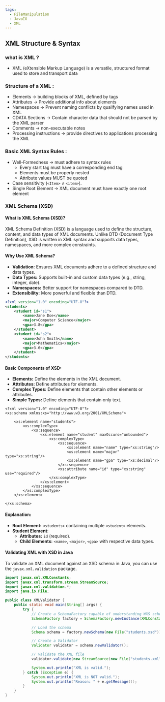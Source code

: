 ```yaml
---
tags:
  - FileManipulation
  - JavaIO
  - XML
---
```


## XML Structure & Syntax
### what is XML ? 
 * XML (eXtensible Markup Language) is a versatile, structured format used to store and transport data
### Structure of a XML :
* Elements -> building blocks of XML, defined by tags
* Attributes -> Provide additional info about elements
* Namespaces -> Prevent naming conflicts by qualifying names used in XML
* CDATA Sections -> Contain character data that should not be parsed by the XML parser
* Comments -> non-executable notes
* Processing instructions -> provide directives to applications processing the XML

### Basic XML Syntax Rules :

* Well-Formedness -> must adhere to syntax rules
	* Every start tag must have a corresponding end tag
	* Elements must be properly nested
	* Attribute values MUST be quoted
* Case sensitivity (`<Item>` ≠ `<item>`).
* Single Root Element -> XML document must have exactly one root element

### XML Schema (XSD)

#### **What is XML Schema (XSD)?**

XML Schema Definition (XSD) is a language used to define the structure, content, and data types of XML documents. Unlike DTD (Document Type Definition), XSD is written in XML syntax and supports data types, namespaces, and more complex constraints.

#### **Why Use XML Schema?**

- **Validation:** Ensures XML documents adhere to a defined structure and data types.
- **Data Types:** Supports built-in and custom data types (e.g., string, integer, date).
- **Namespaces:** Better support for namespaces compared to DTD.
- **Extensibility:** More powerful and flexible than DTD.
```XML
<?xml version="1.0" encoding="UTF-8"?>
<students>
    <student id="s1">
        <name>Jane Doe</name>
        <major>Computer Science</major>
        <gpa>3.8</gpa>
    </student>
    <student id="s2">
        <name>John Smith</name>
        <major>Mathematics</major>
        <gpa>3.6</gpa>
    </student>
</students>

```
#### **Basic Components of XSD:**

- **Elements:** Define the elements in the XML document.
- **Attributes:** Define attributes for elements.
- **Complex Types:** Define elements that contain other elements or attributes.
- **Simple Types:** Define elements that contain only text.
```XSD
<?xml version="1.0" encoding="UTF-8"?>
<xs:schema xmlns:xs="http://www.w3.org/2001/XMLSchema">

    <xs:element name="students">
        <xs:complexType>
            <xs:sequence>
                <xs:element name="student" maxOccurs="unbounded">
                    <xs:complexType>
                        <xs:sequence>
                            <xs:element name="name" type="xs:string"/>
                            <xs:element name="major" type="xs:string"/>
                            <xs:element name="gpa" type="xs:decimal"/>
                        </xs:sequence>
                        <xs:attribute name="id" type="xs:string" use="required"/>
                    </xs:complexType>
                </xs:element>
            </xs:sequence>
        </xs:complexType>
    </xs:element>

</xs:schema>

```
#### **Explanation:**

- **Root Element:** `<students>` containing multiple `<student>` elements.
- **Student Element:**
    - **Attributes:** `id` (required).
    - **Child Elements:** `<name>`, `<major>`, `<gpa>` with respective data types.

#### **Validating XML with XSD in Java**

To validate an XML document against an XSD schema in Java, you can use the `javax.xml.validation` package.
```Java
import javax.xml.XMLConstants;
import javax.xml.transform.stream.StreamSource;
import javax.xml.validation.*;
import java.io.File;

public class XMLValidator {
    public static void main(String[] args) {
        try {
            // Create a SchemaFactory capable of understanding WXS schemas
            SchemaFactory factory = SchemaFactory.newInstance(XMLConstants.W3C_XML_SCHEMA_NS_URI);

            // Load the schema
            Schema schema = factory.newSchema(new File("students.xsd"));

            // Create a Validator
            Validator validator = schema.newValidator();

            // Validate the XML file
            validator.validate(new StreamSource(new File("students.xml")));

            System.out.println("XML is valid.");
        } catch (Exception e) {
            System.out.println("XML is NOT valid.");
            System.out.println("Reason: " + e.getMessage());
        }
    }
}
```
